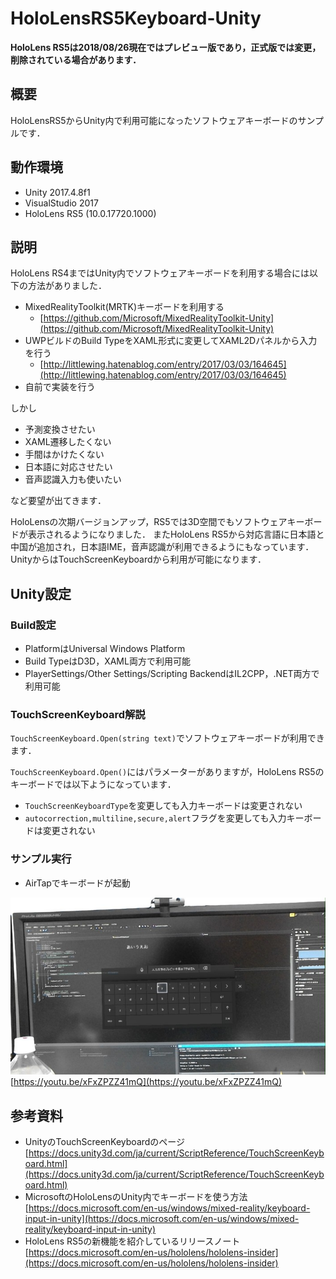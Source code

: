 # HoloLensRS5Keyboard-Unity

**HoloLens RS5は2018/08/26現在ではプレビュー版であり，正式版では変更，削除されている場合があります．**

## 概要
HoloLensRS5からUnity内で利用可能になったソフトウェアキーボードのサンプルです．

## 動作環境
- Unity 2017.4.8f1
- VisualStudio 2017
- HoloLens RS5 (10.0.17720.1000)

## 説明
HoloLens RS4まではUnity内でソフトウェアキーボードを利用する場合には以下の方法がありました．

- MixedRealityToolkit(MRTK)キーボードを利用する 
    + [https://github.com/Microsoft/MixedRealityToolkit-Unity](https://github.com/Microsoft/MixedRealityToolkit-Unity)
- UWPビルドのBuild TypeをXAML形式に変更してXAML2Dパネルから入力を行う   
    + [http://littlewing.hatenablog.com/entry/2017/03/03/164645](http://littlewing.hatenablog.com/entry/2017/03/03/164645)
- 自前で実装を行う

しかし
- 予測変換させたい
- XAML遷移したくない
- 手間はかけたくない
- 日本語に対応させたい
- 音声認識入力も使いたい

など要望が出てきます．

HoloLensの次期バージョンアップ，RS5では3D空間でもソフトウェアキーボードが表示されるようになりました．
またHoloLens RS5から対応言語に日本語と中国が追加され，日本語IME，音声認識が利用できるようにもなっています．
UnityからはTouchScreenKeyboardから利用が可能になります．

## Unity設定
### Build設定
- PlatformはUniversal Windows Platform
- Build TypeはD3D，XAML両方で利用可能
- PlayerSettings/Other Settings/Scripting BackendはIL2CPP，.NET両方で利用可能

### TouchScreenKeyboard解説
`TouchScreenKeyboard.Open(string text)`でソフトウェアキーボードが利用できます．

`TouchScreenKeyboard.Open()`にはパラメーターがありますが，HoloLens RS5のキーボードでは以下ようになっています．
- `TouchScreenKeyboardType`を変更しても入力キーボードは変更されない
- `autocorrection,multiline,secure,alert`フラグを変更しても入力キーボードは変更されない

### サンプル実行
- AirTapでキーボードが起動

![20180826_184448_HoloLens.jpg](20180826_184448_HoloLens.jpg)
[https://youtu.be/xFxZPZZ41mQ](https://youtu.be/xFxZPZZ41mQ)

## 参考資料
- UnityのTouchScreenKeyboardのページ [https://docs.unity3d.com/ja/current/ScriptReference/TouchScreenKeyboard.html](https://docs.unity3d.com/ja/current/ScriptReference/TouchScreenKeyboard.html)
- MicrosoftのHoloLensのUnity内でキーボードを使う方法 [https://docs.microsoft.com/en-us/windows/mixed-reality/keyboard-input-in-unity](https://docs.microsoft.com/en-us/windows/mixed-reality/keyboard-input-in-unity)
- HoloLens RS5の新機能を紹介しているリリースノート [https://docs.microsoft.com/en-us/hololens/hololens-insider](https://docs.microsoft.com/en-us/hololens/hololens-insider)